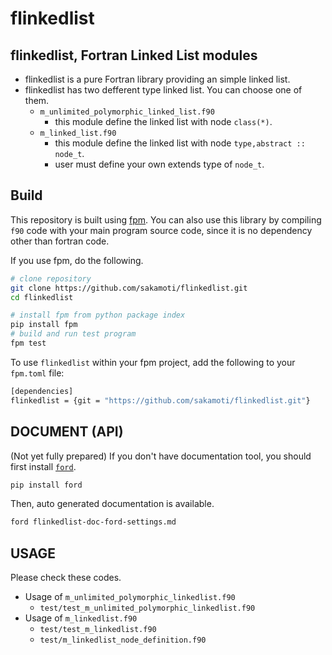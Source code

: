 # flinkedlist

## flinkedlist, Fortran Linked List modules

- flinkedlist is a pure Fortran library providing an  simple linked list.
- flinkedlist has two defferent type linked list. You can choose one of them.
  - `m_unlimited_polymorphic_linked_list.f90`
    - this module define the linked list with node `class(*)`.
  - `m_linked_list.f90`
    - this module define the linked list with node `type,abstract :: node_t`.
    - user must define your own extends type of `node_t`.

## Build
This repository is built using [fpm](https://fpm.fortran-lang.org/en/index.html).
You can also use this library by compiling `f90` code with your main program source code, since it is no dependency other than fortran code.

If you use fpm, do the following.
```bash
# clone repository
git clone https://github.com/sakamoti/flinkedlist.git
cd flinkedlist

# install fpm from python package index
pip install fpm
# build and run test program
fpm test
```

To use `flinkedlist` within your fpm project, add the following to your `fpm.toml` file:
```bash
[dependencies]
flinkedlist = {git = "https://github.com/sakamoti/flinkedlist.git"}
```

## DOCUMENT (API)
(Not yet fully prepared)
If you don't have documentation tool, you should first install
[`ford`](https://forddocs.readthedocs.io/en/latest/index.html).
```bash
pip install ford
```
Then, auto generated documentation is available.
```bash
ford flinkedlist-doc-ford-settings.md
```

## USAGE
Please check these codes.
- Usage of `m_unlimited_polymorphic_linkedlist.f90`
  - `test/test_m_unlimited_polymorphic_linkedlist.f90`
- Usage of `m_linkedlist.f90`
  - `test/test_m_linkedlist.f90`
  - `test/m_linkedlist_node_definition.f90`
